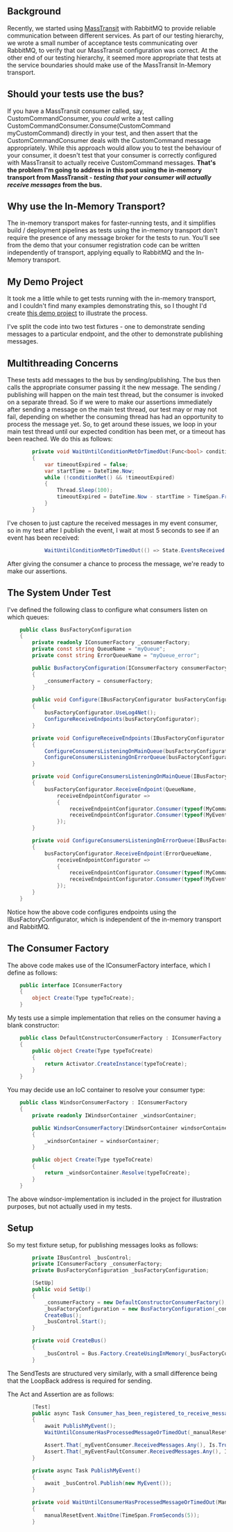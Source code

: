 ## Background

Recently, we started using [MassTransit](http://masstransit-project.com/) with RabbitMQ to provide reliable communication between different services. As part of our testing hierarchy, we wrote a small number of acceptance tests communicating over RabbitMQ, to verify that our MassTransit configuration was correct. At the other end of our testing hierarchy, it seemed more appropriate that tests at the service boundaries should make use of the MassTransit In-Memory transport.

## Should your tests use the bus?

If you have a MassTransit consumer called, say, CustomCommandConsumer, you *could* write a test calling CustomCommandConsumer.Consume(CustomCommand myCustomCommand) directly in your test, and then assert that the CustomCommandConsumer deals with the CustomCommand message appropriately. While this approach would allow you to test the behaviour of your consumer, it doesn't test that your consumer is correctly configured with MassTransit to actually receive CustomCommand messages. **That's the problem I'm going to address in this post using the in-memory transport from MassTransit - _testing that your consumer will actually receive messages_ from the bus.**

## Why use the In-Memory Transport?

The in-memory transport makes for faster-running tests, and it simplifies build / deployment pipelines as tests using the in-memory transport don't require the presence of any message broker for the tests to run. You'll see from the demo that your consumer registration code can be written independently of transport, applying equally to RabbitMQ and the In-Memory transport.

## My Demo Project
It took me a little while to get tests running with the in-memory transport, and I couldn't find many examples demonstrating this, so I thought I'd create [this demo project](https://github.com/ronanmoriarty/blog-masstransit-inmemory-testing) to illustrate the process.

I've split the code into two test fixtures - one to demonstrate sending messages to a particular endpoint, and the other to demonstrate publishing messages.

## Multithreading Concerns

These tests add messages to the bus by sending/publishing. The bus then calls the appropriate consumer passing it the new message. The sending / publishing will happen on the main test thread, but the consumer is invoked on a separate thread. So if we were to make our assertions immediately after sending a message on the main test thread, our test may or may not fail, depending on whether the consuming thread has had an opportunity to process the message yet. So, to get around these issues, we loop in your main test thread until our expected condition has been met, or a timeout has been reached. We do this as follows:

```c#
        private void WaitUntilConditionMetOrTimedOut(Func<bool> conditionMet)
        {
            var timeoutExpired = false;
            var startTime = DateTime.Now;
            while (!conditionMet() && !timeoutExpired)
            {
                Thread.Sleep(100);
                timeoutExpired = DateTime.Now - startTime > TimeSpan.FromSeconds(5);
            }
        }
```

I've chosen to just capture the received messages in my event consumer, so in my test after I publish the event, I wait at most 5 seconds to see if an event has been received:
```c#
            WaitUntilConditionMetOrTimedOut(() => State.EventsReceived.Any());
```

After giving the consumer a chance to process the message, we're ready to make our assertions.

## The System Under Test
I've defined the following class to configure what consumers listen on which queues:
```c#
    public class BusFactoryConfiguration
    {
        private readonly IConsumerFactory _consumerFactory;
        private const string QueueName = "myQueue";
        private const string ErrorQueueName = "myQueue_error";

        public BusFactoryConfiguration(IConsumerFactory consumerFactory)
        {
            _consumerFactory = consumerFactory;
        }

        public void Configure(IBusFactoryConfigurator busFactoryConfigurator)
        {
            busFactoryConfigurator.UseLog4Net();
            ConfigureReceiveEndpoints(busFactoryConfigurator);
        }

        private void ConfigureReceiveEndpoints(IBusFactoryConfigurator busFactoryConfigurator)
        {
            ConfigureConsumersListeningOnMainQueue(busFactoryConfigurator);
            ConfigureConsumersListeningOnErrorQueue(busFactoryConfigurator);
        }

        private void ConfigureConsumersListeningOnMainQueue(IBusFactoryConfigurator busFactoryConfigurator)
        {
            busFactoryConfigurator.ReceiveEndpoint(QueueName,
                receiveEndpointConfigurator =>
                {
                    receiveEndpointConfigurator.Consumer(typeof(MyCommandConsumer), _consumerFactory.Create);
                    receiveEndpointConfigurator.Consumer(typeof(MyEventConsumer), _consumerFactory.Create);
                });
        }

        private void ConfigureConsumersListeningOnErrorQueue(IBusFactoryConfigurator busFactoryConfigurator)
        {
            busFactoryConfigurator.ReceiveEndpoint(ErrorQueueName,
                receiveEndpointConfigurator =>
                {
                    receiveEndpointConfigurator.Consumer(typeof(MyCommandFaultConsumer), _consumerFactory.Create);
                    receiveEndpointConfigurator.Consumer(typeof(MyEventFaultConsumer), _consumerFactory.Create);
                });
        }
    }
```
Notice how the above code configures endpoints using the IBusFactoryConfigurator, which is independent of the in-memory transport and RabbitMQ.

## The Consumer Factory
The above code makes use of the IConsumerFactory interface, which I define as follows:
```c#
    public interface IConsumerFactory
    {
        object Create(Type typeToCreate);
    }
```

My tests use a simple implementation that relies on the consumer having a blank constructor:
```c#
    public class DefaultConstructorConsumerFactory : IConsumerFactory
    {
        public object Create(Type typeToCreate)
        {
            return Activator.CreateInstance(typeToCreate);
        }
    }
```

You may decide use an IoC container to resolve your consumer type:
```c#
    public class WindsorConsumerFactory : IConsumerFactory
    {
        private readonly IWindsorContainer _windsorContainer;

        public WindsorConsumerFactory(IWindsorContainer windsorContainer)
        {
            _windsorContainer = windsorContainer;
        }

        public object Create(Type typeToCreate)
        {
            return _windsorContainer.Resolve(typeToCreate);
        }
    }
```
The above windsor-implementation is included in the project for illustration purposes, but not actually used in my tests.

## Setup

So my test fixture setup, for publishing messages looks as follows:
```c#
        private IBusControl _busControl;
        private IConsumerFactory _consumerFactory;
        private BusFactoryConfiguration _busFactoryConfiguration;

        [SetUp]
        public void SetUp()
        {
            _consumerFactory = new DefaultConstructorConsumerFactory();
            _busFactoryConfiguration = new BusFactoryConfiguration(_consumerFactory);
            CreateBus();
            _busControl.Start();
        }

        private void CreateBus()
        {
            _busControl = Bus.Factory.CreateUsingInMemory(_busFactoryConfiguration.Configure);
        }
```

The SendTests are structured very similarly, with a small difference being that the LoopBack address is required for sending.

The Act and Assertion are as follows:
```c#
        [Test]
        public async Task Consumer_has_been_registered_to_receive_message()
        {
            await PublishMyEvent();
            WaitUntilConsumerHasProcessedMessageOrTimedOut(_manualResetEvent);

            Assert.That(_myEventConsumer.ReceivedMessages.Any(), Is.True);
            Assert.That(_myEventFaultConsumer.ReceivedMessages.Any(), Is.False);
        }

        private async Task PublishMyEvent()
        {
            await _busControl.Publish(new MyEvent());
        }

        private void WaitUntilConsumerHasProcessedMessageOrTimedOut(ManualResetEvent manualResetEvent)
        {
            manualResetEvent.WaitOne(TimeSpan.FromSeconds(5));
        }
```
